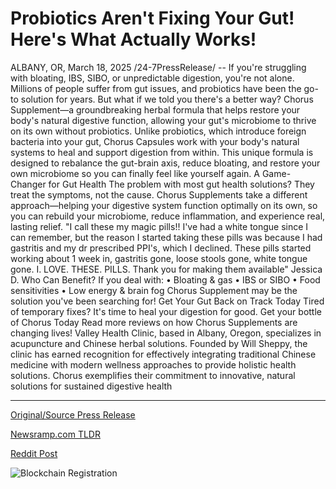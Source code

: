 # Probiotics Aren't Fixing Your Gut! Here's What Actually Works!

ALBANY, OR, March 18, 2025 /24-7PressRelease/ -- If you're struggling with bloating, IBS, SIBO, or unpredictable digestion, you're not alone. Millions of people suffer from gut issues, and probiotics have been the go-to solution for years. But what if we told you there's a better way?   Chorus Supplement—a groundbreaking herbal formula that helps restore your body's natural digestive function, allowing your gut's microbiome to thrive on its own without probiotics.  Unlike probiotics, which introduce foreign bacteria into your gut, Chorus Capsules work with your body's natural systems to heal and support digestion from within. This unique formula is designed to rebalance the gut-brain axis, reduce bloating, and restore your own microbiome so you can finally feel like yourself again.  A Game-Changer for Gut Health The problem with most gut health solutions? They treat the symptoms, not the cause. Chorus Supplements take a different approach—helping your digestive system function optimally on its own, so you can rebuild your microbiome, reduce inflammation, and experience real, lasting relief.  "I call these my magic pills!! I've had a white tongue since I can remember, but the reason I started taking these pills was because I had gastritis and my dr prescribed PPI's, which I declined. These pills started working about 1 week in, gastritis gone, loose stools gone, white tongue gone. I. LOVE. THESE. PILLS. Thank you for making them available" Jessica D.  Who Can Benefit? If you deal with: • Bloating & gas • IBS or SIBO • Food sensitivities • Low energy & brain fog  Chorus Supplement may be the solution you've been searching for! Get Your Gut Back on Track Today Tired of temporary fixes? It's time to heal your digestion for good.  Get your bottle of Chorus Today  Read more reviews on how Chorus Supplements are changing lives!   Valley Health Clinic, based in Albany, Oregon, specializes in acupuncture and Chinese herbal solutions. Founded by Will Sheppy, the clinic has earned recognition for effectively integrating traditional Chinese medicine with modern wellness approaches to provide holistic health solutions. Chorus exemplifies their commitment to innovative, natural solutions for sustained digestive health 

---

[Original/Source Press Release](https://www.24-7pressrelease.com/press-release/520675/probiotics-arent-fixing-your-gut-heres-what-actually-works)
                    

[Newsramp.com TLDR](https://newsramp.com/curated-news/revolutionary-herbal-supplement-for-gut-health-unveiled-by-valley-health-clinic-in-albany-oregon/c0ebebe84602b7b3f37940f1d8815c6c) 

 



[Reddit Post](https://www.reddit.com/r/AlternativeHealthNews/comments/1jdzdlu/revolutionary_herbal_supplement_for_gut_health/) 



![Blockchain Registration](https://cdn.newsramp.app/24-7PressRelease/qrcode/253/18/swimBwJc.webp)